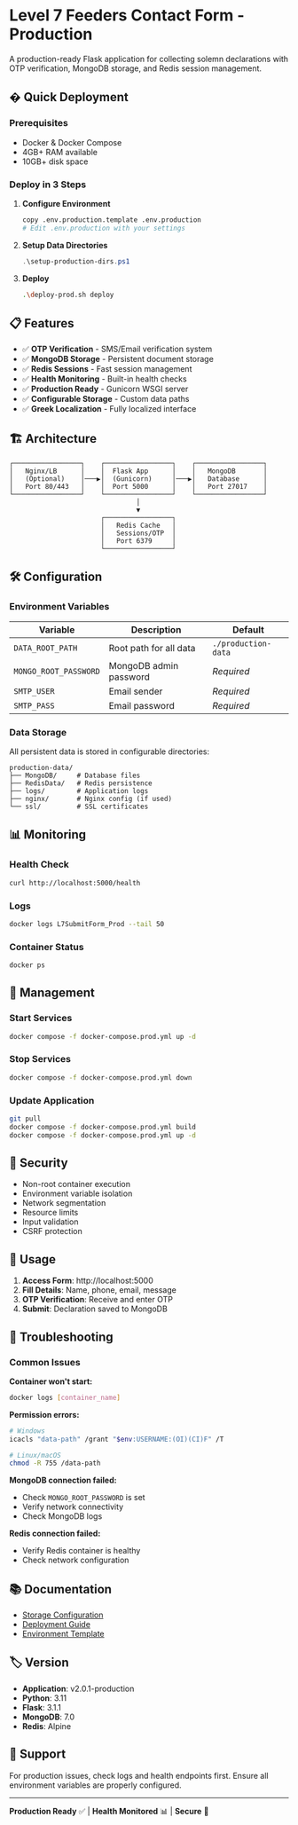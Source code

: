 # Level 7 Feeders Contact Form - Production

A production-ready Flask application for collecting solemn declarations with OTP verification, MongoDB storage, and Redis session management.

## � Quick Deployment

### Prerequisites
- Docker & Docker Compose
- 4GB+ RAM available
- 10GB+ disk space

### Deploy in 3 Steps

1. **Configure Environment**
   ```bash
   copy .env.production.template .env.production
   # Edit .env.production with your settings
   ```

2. **Setup Data Directories**
   ```powershell
   .\setup-production-dirs.ps1
   ```

3. **Deploy**
   ```bash
   .\deploy-prod.sh deploy
   ```

## 📋 Features

- ✅ **OTP Verification** - SMS/Email verification system
- ✅ **MongoDB Storage** - Persistent document storage
- ✅ **Redis Sessions** - Fast session management
- ✅ **Health Monitoring** - Built-in health checks
- ✅ **Production Ready** - Gunicorn WSGI server
- ✅ **Configurable Storage** - Custom data paths
- ✅ **Greek Localization** - Fully localized interface

## 🏗️ Architecture

```
┌─────────────────┐    ┌─────────────────┐    ┌─────────────────┐
│   Nginx/LB      │    │  Flask App      │    │   MongoDB       │
│   (Optional)    │───▶│  (Gunicorn)     │───▶│   Database      │
│   Port 80/443   │    │  Port 5000      │    │   Port 27017    │
└─────────────────┘    └─────────────────┘    └─────────────────┘
                                │
                                ▼
                       ┌─────────────────┐
                       │   Redis Cache   │
                       │   Sessions/OTP  │
                       │   Port 6379     │
                       └─────────────────┘
```

## 🛠️ Configuration

### Environment Variables

| Variable | Description | Default |
|----------|-------------|---------|
| `DATA_ROOT_PATH` | Root path for all data | `./production-data` |
| `MONGO_ROOT_PASSWORD` | MongoDB admin password | *Required* |
| `SMTP_USER` | Email sender | *Required* |
| `SMTP_PASS` | Email password | *Required* |

### Data Storage

All persistent data is stored in configurable directories:

```
production-data/
├── MongoDB/     # Database files
├── RedisData/   # Redis persistence
├── logs/        # Application logs
├── nginx/       # Nginx config (if used)
└── ssl/         # SSL certificates
```

## 📊 Monitoring

### Health Check
```bash
curl http://localhost:5000/health
```

### Logs
```bash
docker logs L7SubmitForm_Prod --tail 50
```

### Container Status
```bash
docker ps
```

## 🔧 Management

### Start Services
```bash
docker compose -f docker-compose.prod.yml up -d
```

### Stop Services
```bash
docker compose -f docker-compose.prod.yml down
```

### Update Application
```bash
git pull
docker compose -f docker-compose.prod.yml build
docker compose -f docker-compose.prod.yml up -d
```

## 🔐 Security

- Non-root container execution
- Environment variable isolation
- Network segmentation
- Resource limits
- Input validation
- CSRF protection

## 📱 Usage

1. **Access Form**: http://localhost:5000
2. **Fill Details**: Name, phone, email, message
3. **OTP Verification**: Receive and enter OTP
4. **Submit**: Declaration saved to MongoDB

## 🚨 Troubleshooting

### Common Issues

**Container won't start:**
```bash
docker logs [container_name]
```

**Permission errors:**
```bash
# Windows
icacls "data-path" /grant "$env:USERNAME:(OI)(CI)F" /T

# Linux/macOS
chmod -R 755 /data-path
```

**MongoDB connection failed:**
- Check `MONGO_ROOT_PASSWORD` is set
- Verify network connectivity
- Check MongoDB logs

**Redis connection failed:**
- Verify Redis container is healthy
- Check network configuration

## 📚 Documentation

- [Storage Configuration](PRODUCTION-STORAGE.md)
- [Deployment Guide](deploy-prod.sh)
- [Environment Template](.env.production.template)

## 🏷️ Version

- **Application**: v2.0.1-production
- **Python**: 3.11
- **Flask**: 3.1.1
- **MongoDB**: 7.0
- **Redis**: Alpine

## 📧 Support

For production issues, check logs and health endpoints first. Ensure all environment variables are properly configured.

---

**Production Ready** ✅ | **Health Monitored** 📊 | **Secure** 🔐
